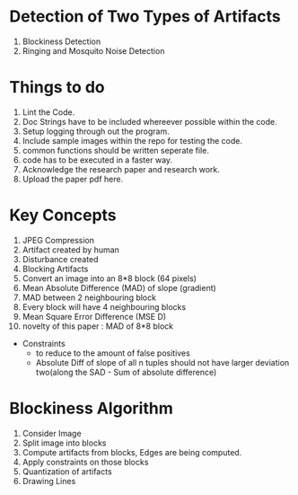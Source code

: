 # Detection of Two Types of Artifacts
1. Blockiness Detection
2. Ringing and Mosquito Noise Detection

# Things to do
1. Lint the Code.
2. Doc Strings have to be included whereever possible within the code.
3. Setup logging through out the program.
4. Include sample images within the repo for testing the code.
5. common functions should be written seperate file.
6. code has to be executed in a faster way.
7. Acknowledge the research paper and research work.
8. Upload the paper pdf here.

# Key Concepts
1. JPEG Compression
2. Artifact created by human
3. Disturbance created
4. Blocking Artifacts
5. Convert an image into an 8*8 block (64 pixels)
6. Mean Absolute Difference (MAD) of slope (gradient)
7. MAD between 2 neighbouring block
8. Every block will have 4 neighbouring blocks
9. Mean Square Error Difference (MSE D)
10. novelty of this paper : MAD of 8*8 block

* Constraints
  - to reduce to the amount of false positives
  - Absolute Diff of slope of all n tuples should not have larger deviation two(along the SAD - Sum of absolute difference)


# Blockiness Algorithm
1. Consider Image
2. Split image into blocks
3. Compute artifacts from blocks, Edges are being computed.
4. Apply constraints on those blocks
5. Quantization of artifacts
6. Drawing Lines
